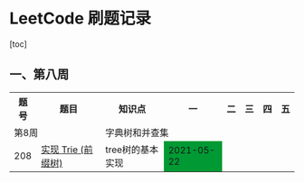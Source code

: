 # LeetCode 刷题记录


[toc]

## 一、第八周

<table>
    <tr>
        <th>题号</th>
        <th>题目</th>
        <th>知识点</th>
        <th>一</th>
        <th>二</th>
        <th>三</th>
        <th>四</th>
        <th>五</th>
    </tr>
    <tr>
        <td colspan="2">第8周</td>
        <td colspan="6">字典树和并查集</td>
    </tr>
    <tr>
        <td>208</td>
        <td><a href="https://leetcode-cn.com/problems/implement-trie-prefix-tree/">实现 Trie (前缀树)</a></td>
        <td>tree树的基本实现</td>
        <td style="background-color: #009933;">2021-05-22</td>
        <td></td>
        <td></td>
        <td></td>
        <td></td>
    </tr>
</table>
